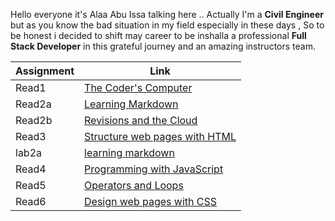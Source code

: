 Hello everyone it's Alaa Abu Issa talking here
.. Actually I'm a **Civil Engineer** but as you know the bad situation in my field especially in these days ,
So to be honest i decided to shift may career to be inshalla a professional **Full Stack Developer** in this grateful journey and an amazing instructors team.

|   Assignment  |               Link                         |
| --------------|--------------------------------------------|
|    Read1      |  [The Coder's Computer](Read1.md)          |
|    Read2a     |  [Learning Markdown](Read2a.md)            |
|    Read2b     |  [Revisions and the Cloud](Read2b.md)      |
|    Read3      |  [Structure web pages with HTML](Read3.md) |
|    lab2a      |  [learning markdown](Lab2.md)              |
|    Read4      |  [Programming with JavaScript](Read4.md)   | 
|    Read5      |  [Operators and Loops](Read5.md)           |
|    Read6      |  [Design web pages with CSS](Read6.md)     |
 
